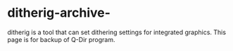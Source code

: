 # ditherig-archive-
ditherig is a tool that can set dithering settings for integrated graphics. This page is for backup of Q-Dir program.

